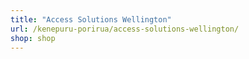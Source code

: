 ```yaml
---
title: "Access Solutions Wellington"
url: /kenepuru-porirua/access-solutions-wellington/
shop: shop
---
```

